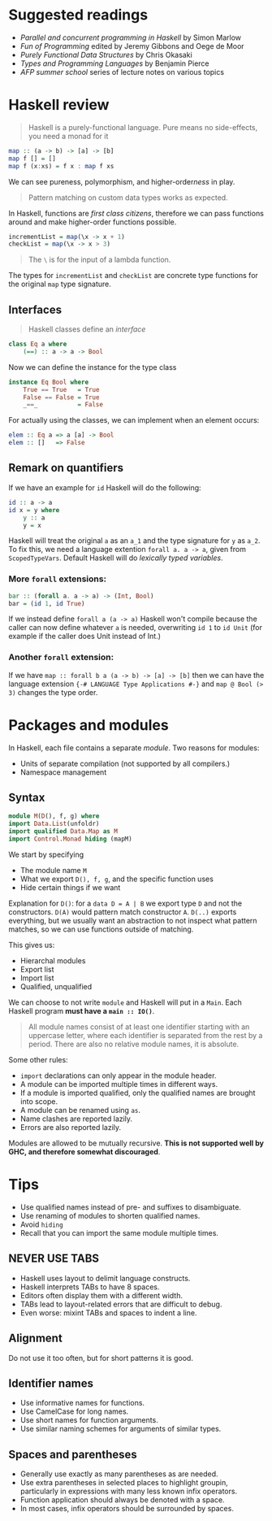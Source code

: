 # Suggested readings
- *Parallel and concurrent programming in Haskell* by Simon Marlow
- *Fun of Programming* edited by Jeremy Gibbons and Oege de Moor
- *Purely Functional Data Structures* by Chris Okasaki
- *Types and Programming Languages* by Benjamin Pierce
- *AFP summer school* series of lecture notes on various topics

# Haskell review
> Haskell is a purely-functional language. Pure means no side-effects, you need a monad for it

```hs
map :: (a -> b) -> [a] -> [b]
map f [] = []
map f (x:xs) = f x : map f xs
```

We can see pureness, polymorphism, and higher-order*ness* in play.
> Pattern matching on custom data types works as expected.

In Haskell, functions are *first class citizens*, therefore we can pass functions around and make higher-order functions possible. 

```hs
incrementList = map(\x -> x + 1)
checkList = map(\x -> x > 3)
```

> The `\` is for the input of a lambda function. 

The types for `incrementList` and `checkList` are concrete type functions for the original `map` type signature. 

## Interfaces
> Haskell classes define an *interface*

```hs
class Eq a where
    (==) :: a -> a -> Bool
```

Now we can define the instance for the type class 

```hs
instance Eq Bool where
    True == True   = True
    False == False = True
    _==_           = False
```

For actually using the classes, we can implement when an element occurs:

```hs
elem :: Eq a => a [a] -> Bool
elem :: []   => False
```

## Remark on quantifiers

If we have an example for `id` Haskell will do the following:

```hs
id :: a -> a
id x = y where
    y :: a
    y = x
```

Haskell will treat the original `a` as an `a_1` and the type signature for `y` as `a_2`. To fix this, we need a language extention `forall a. a -> a`, given from `ScopedTypeVars`. Default Haskell will do *lexically typed variables*.

### More `forall` extensions:

```hs
bar :: (forall a. a -> a) -> (Int, Bool)
bar = (id 1, id True)
```

If we instead define `forall a (a -> a)` Haskell won't compile because the caller can now define whatever `a` is needed, overwriting `id 1` to `id Unit` (for example if the caller does Unit instead of Int.)

### Another `forall` extension:
If we have `map :: forall b a (a -> b) -> [a] -> [b]` then we can have the language extension `{-# LANGUAGE Type Applications #-}` and `map @ Bool (> 3)` changes the type order.

# Packages and modules

In Haskell, each file contains a separate *module*. Two reasons for modules:
- Units of separate compilation (not supported by all compilers.)
- Namespace management

## Syntax

```hs
module M(D(), f, g) where
import Data.List(unfoldr)
import qualified Data.Map as M
import Control.Monad hiding (mapM)
```

We start by specifying 
- The module name `M` 
- What we export `D(), f, g`, and the specific function uses
- Hide certain things if we want

Explanation for `D()`: for a `data D = A | B` we export type `D` and not the constructors. `D(A)` would pattern match constructor `A`. `D(..)` exports everything, but we usually want an abstraction to not inspect what pattern matches, so we can use functions outside of matching. 

This gives us:
- Hierarchal modules
- Export list
- Import list
- Qualified, unqualified

We can choose to not write `module` and Haskell will put in a `Main`. Each Haskell program **must have a `main :: IO()`**.

> All module names consist of at least one identifier starting with an uppercase letter, where each identifier is separated from the rest by a period. There are also no relative module names, it is absolute.

Some other rules:
- `import` declarations can only appear in the module header.
- A module can be imported multiple times in different ways.
- If a module is imported qualified, only the qualified names are brought into scope. 
- A module can be renamed using `as`. 
- Name clashes are reported lazily.
- Errors are also reported lazily.

Modules are allowed to be mutually recursive. **This is not supported well by GHC, and therefore somewhat discouraged**.

# Tips
- Use qualified names instead of pre- and suffixes to disambiguate.
- Use renaming of modules to shorten qualified names.
- Avoid `hiding`
- Recall that you can import the same module multiple times.

## NEVER USE TABS
- Haskell uses layout to delimit language constructs.
- Haskell interprets TABs to have 8 spaces.
- Editors often display them with a different width.
- TABs lead to layout-related errors that are difficult to debug.
- Even worse: mixint TABs and spaces to indent a line.

## Alignment
Do not use it too often, but for short patterns it is good.

## Identifier names
- Use informative names for functions.
- Use CamelCase for long names.
- Use short names for function arguments.
- Use similar naming schemes for arguments of similar types.

## Spaces and parentheses
- Generally use exactly as many parentheses as are needed.
- Use extra parentheses in selected places to highlight groupin, particularly in expressions with many less known infix operators.
- Function application should always be denoted with a space.
- In most cases, infix operators should be surrounded by spaces.
